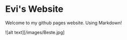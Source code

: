---
---
# Evi's Website
Welcome to my github pages website.
Using Markdown!

![alt text][/images/Beste.jpg]
